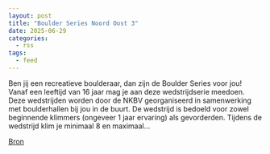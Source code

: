 ```yaml
---
layout: post
title: "Boulder Series Noord Oost 3"
date: 2025-06-29
categories: 
  - rss
tags: 
  - feed
---
```


<p>Ben jij een recreatieve boulderaar, dan zijn de Boulder Series voor jou! Vanaf een leeftijd van 16 jaar mag je aan deze wedstrijdserie meedoen. Deze wedstrijden worden door de NKBV georganiseerd in samenwerking met boulderhallen bij jou in de buurt. De wedstrijd is bedoeld voor zowel beginnende klimmers (ongeveer 1 jaar ervaring) als gevorderden. Tijdens de wedstrijd klim je minimaal 8 en maximaal&hellip;</p>
<p><a href="https://www.klimkalender.nl/comp/boulder-series-noord-oost-3/" rel="noopener noreferrer" target="_blank">Bron</a></p>
